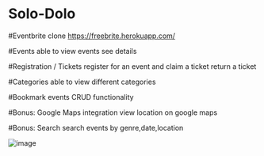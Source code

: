 # Solo-Dolo

#Eventbrite clone 
https://freebrite.herokuapp.com/

#Events
able to view events
see details

#Registration / Tickets
register for an event and claim a ticket
return a ticket

#Categories
able to view different categories


#Bookmark events
CRUD functionality


#Bonus: Google Maps integration
view location on google maps

#Bonus: Search
search events by genre,date,location


![image](https://user-images.githubusercontent.com/73672338/119739903-f6127d00-be50-11eb-8412-c39ee0fdc7da.png)
